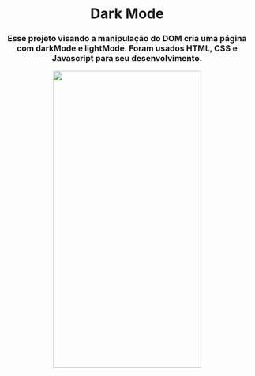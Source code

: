 <h1 align=center> Dark Mode </h1>

<h3 align=center> Esse projeto visando a manipulação do DOM cria uma página com darkMode e lightMode. Foram usados HTML, CSS e Javascript para seu desenvolvimento. </h3>
  
<p align=center>
  <img height="600" width="300" src="https://user-images.githubusercontent.com/80493617/173966530-ebd7c683-5822-4a93-8567-60c6e1e7b8d5.gif">
</p>

